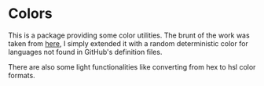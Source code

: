# Colors

This is a package providing some color utilities. The brunt of the work was taken from [here](https://github.com/ozh/github-colors), I simply extended it with a random deterministic color for languages not found in GitHub's definition files.

There are also some light functionalities like converting from hex to hsl color formats.
